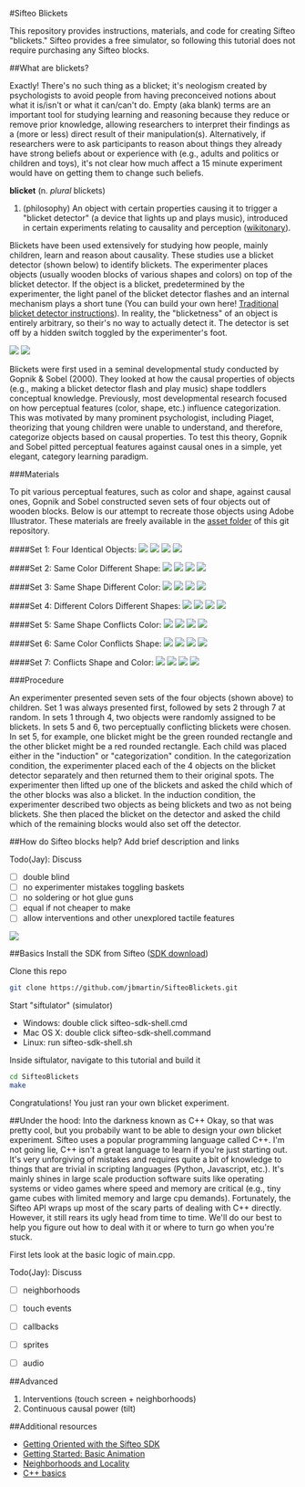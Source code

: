 #Sifteo Blickets

 This repository provides instructions, materials, and code for creating Sifteo "blickets." Sifteo provides a free simulator, so following this tutorial does not require purchasing any Sifteo blocks.

##What are blickets?

Exactly!
There's no such thing as a blicket; it's neologism created by psychologists to avoid people from having preconceived notions about what it is/isn't or what it can/can't do.
Empty (aka blank) terms are an important tool for studying learning and reasoning because they reduce or remove prior knowledge, allowing researchers to interpret their findings as a (more or less) direct result of their manipulation(s).
Alternatively, if researchers were to ask participants to reason about things they already have strong beliefs about or experience with (e.g., adults and politics or children and toys), it's not clear how much affect a 15 minute experiment would have on getting them to change such beliefs.

**blicket** (n. *plural* blickets)

1. (philosophy) An object with certain properties causing it to trigger a "blicket detector" (a device that lights up and plays music), introduced in certain experiments relating to causality and perception ([wikitonary](http://en.wiktionary.org/wiki/blicket)).

Blickets have been used extensively for studying how people, mainly children, learn and reason about causality.
These studies use a blicket detector (shown below) to identify blickets.
The experimenter places objects (usually wooden blocks of various shapes and colors) on top of the blicket detector.
If the object is a blicket, predetermined by the experimenter, the light panel of the blicket detector flashes and an internal mechanism plays a short tune (You can build your own here! [Traditional blicket detector instructions](http://depts.washington.edu/idl/light_detail.htm)).
In reality, the "blicketness" of an object is entirely arbitrary, so their's no way to actually detect it.
The detector is set off by a hidden switch toggled by the experimenter's foot.

![][blicket_guts]
![][blicket_detector]

[blicket_guts]: http://depts.washington.edu/idl/images/blicket_internal_bottom.jpg
[blicket_detector]: http://depts.washington.edu/idl/images/Blicket_top.jpg

Blickets were first used in a seminal developmental study conducted by Gopnik & Sobel (2000).
They looked at how the causal properties of objects (e.g., making a blicket detector flash and play music) shape toddlers conceptual knowledge.
Previously, most developmental research focused on how perceptual features (color, shape, etc.) influence categorization.
This was motivated by many prominent psychologist, including Piaget, theorizing that young children were unable to understand, and therefore, categorize objects based on causal properties.
To test this theory, Gopnik and Sobel pitted perceptual features against causal ones in a simple, yet elegant, category learning paradigm.

###Materials

To pit various perceptual features, such as color and shape, against causal ones, Gopnik and Sobel constructed seven sets of four objects out of wooden blocks. Below is our attempt to recreate those objects using Adobe Illustrator. These materials are freely available in the [asset folder](https://github.com/jbmartin/SifteoBlickets/tree/master/assets) of this git repository.

####Set 1: Four Identical Objects:
![][green_rect]  ![][green_rect]  ![][green_rect] ![][green_rect]

####Set 2: Same Color Different Shape:
![][green_rect]  ![][green_sq]  ![][green_rounded_rect] ![][green_oval]

####Set 3: Same Shape Different Color:
![][red_rect]  ![][green_rect]  ![][yellow_rect] ![][blue_rect]

####Set 4: Different Colors Different Shapes:
![][green_sq]  ![][blue_oval]  ![][red_tri] ![][yellow_rounded_rect]

####Set 5: Same Shape Conflicts Color:
![][green_rounded_rect]  ![][green_rounded_rect]  ![][red_rounded_rect] ![][red_rounded_rect]

####Set 6: Same Color Conflicts Shape:
![][green_rounded_rect]  ![][green_rounded_rect]  ![][green_sq] ![][green_sq]

####Set 7: Conflicts Shape and Color:
![][red_rect]  ![][red_rect]  ![][green_sq] ![][green_sq]

[green_rect]: https://github.com/jbmartin/SifteoBlickets/blob/master/assets/green_rect.png?raw=true
[red_rect]: https://github.com/jbmartin/SifteoBlickets/blob/master/assets/red_rect.png?raw=true
[yellow_rect]: https://github.com/jbmartin/SifteoBlickets/blob/master/assets/yellow_rect.png?raw=true
[green_oval]: https://github.com/jbmartin/SifteoBlickets/blob/master/assets/green_oval.png?raw=true
[green_sq]: https://github.com/jbmartin/SifteoBlickets/blob/master/assets/green_sq.png?raw=true
[green_rounded_rect]: https://github.com/jbmartin/SifteoBlickets/blob/master/assets/green_rounded_rect.png?raw=true
[blue_oval]: https://github.com/jbmartin/SifteoBlickets/blob/master/assets/blue_oval.png?raw=true
[blue_rect]: https://github.com/jbmartin/SifteoBlickets/blob/master/assets/blue_rect.png?raw=true
[red_tri]: https://github.com/jbmartin/SifteoBlickets/blob/master/assets/red_tri.png?raw=true
[yellow_rounded_rect]: https://github.com/jbmartin/SifteoBlickets/blob/master/assets/yellow_rounded_rect.png?raw=true
[red_rounded_rect]: https://github.com/jbmartin/SifteoBlickets/blob/master/assets/red_rounded_rect.png?raw=true

###Procedure

An experimenter presented seven sets of the four objects (shown above) to children.
Set 1 was always presented first, followed by sets 2 through 7 at random.
In sets 1 through 4, two objects were randomly assigned to be blickets.
In sets 5 and 6, two perceptually conflicting blickets were chosen.
In set 5, for example, one blicket might be the green rounded rectangle and the other blicket might be a red rounded rectangle.
Each child was placed either in the "induction" or "categorization" condition.
In the categorization condition, the experimenter placed each of the 4 objects on the blicket detector separately and then returned them to their original spots.
The experimenter then lifted up one of the blickets and asked the child which of the other blocks was also a blicket.
In the induction condition, the experimenter described two objects as being blickets and two as not being blickets. She then placed the blicket on the detector and asked the child which of the remaining blocks would also set off the detector.

##How do Sifteo blocks help?
Add brief description and links

Todo(Jay):
Discuss
- [ ] double blind 
- [ ] no experimenter mistakes toggling baskets
- [ ] no soldering or hot glue guns
- [ ] equal if not cheaper to make
- [ ] allow interventions and other unexplored tactile features

![][screen_shot]

[screen_shot]: https://github.com/jbmartin/SifteoBlickets/blob/master/blog_assets/screen_shot.png?raw=true

##Basics
Install the SDK from Sifteo ([SDK download](https://developers.sifteo.com/docs/SifteoSDK/0.9.8/getting_started.html))

Clone this repo

```bash
git clone https://github.com/jbmartin/SifteoBlickets.git 
```

Start "siftulator" (simulator)

* Windows: double click sifteo-sdk-shell.cmd
* Mac OS X: double click sifteo-sdk-shell.command
* Linux: run sifteo-sdk-shell.sh

Inside siftulator, navigate to this tutorial and build it

```bash
cd SifteoBlickets
make
```

Congratulations! You just ran your own blicket experiment.



##Under the hood: Into the darkness known as C++
Okay, so that was pretty cool, but you probabily want to be able to design your _own_  blicket experiment.
Sifteo uses a popular programming language called C++.
I'm not going lie, C++ isn't a great language to learn if you're just starting out.
It's very unforgiving of mistakes and requires quite a bit of knowledge to things that are trivial in scripting languages (Python, Javascript, etc.).
It's mainly shines in large scale production software suits like operating systems or video games where speed and memory are critical (e.g., tiny game cubes with limited memory and large cpu demands).
Fortunately, the Sifteo API wraps up most of the scary parts of dealing with C++ directly.
However, it still rears its ugly head from time to time.
We'll do our best to help you figure out how to deal with it or where to turn go when you're stuck.

First lets look at the basic logic of main.cpp.

Todo(Jay):
Discuss
- [ ] neighborhoods
- [ ] touch events
- [ ] callbacks
- [ ] sprites
- [ ] audio




##Advanced
1. Interventions (touch screen + neighborhoods)
2. Continuous causal power (tilt)

##Additional resources
* [Getting Oriented with the Sifteo SDK](http://tech.sifteo.com/2013/01/08/getting-oriented-with-the-sifteo-sdk/)
* [Getting Started: Basic Animation](http://tech.sifteo.com/2013/01/22/getting-started-basic-animation/)
* [Neighborhoods and Locality](http://tech.sifteo.com/2013/01/03/neighborhoods-and-locality/)
* [C++ basics](http://www.cprogramming.com/tutorial.html)
